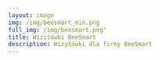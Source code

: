 ```yaml
---
layout: image 
img: /img/beesmart_min.png
full_img: /img/beesmart.png"
title: Wizitówki BeeSmart
description: Wizytówki dla firmy BeeSmart
---
```

